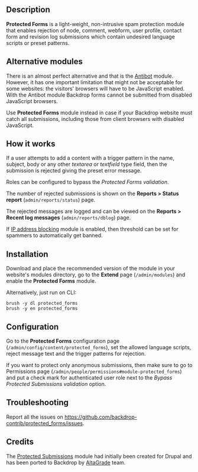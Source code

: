 Description
-----------
**Protected Forms** is a light-weight, non-intrusive spam protection
module that enables rejection of node, comment, webform, user profile, contact
form and revision log submissions which contain undesired language scripts or
preset patterns.

Alternative modules
-------------------
There is an almost perfect alternative and that is the [Antibot](https://github.com/backdrop-contrib/antibot) module. However, it has one important limitation that might not be acceptable for some websites: the visitors' browsers will have to be JavaScript enabled. With the Antibot module Backdrop forms cannot be submitted from disabled JavaScript browsers.

Use **Protected Forms** module instead in case if your Backdrop website must catch all submissions, including those from client browsers with disabled JavaScript.

How it works
------------
If a user attempts to add a content with a trigger pattern in the name, subject,
body or any other _textarea_  or _textfield_ type field, then the submission
is rejected giving the preset error message.

Roles can be configured to bypass the _Protected Forms validation_.

The number of rejected submissions is shown on the **Reports > Status report**
(`admin/reports/status`) page.

The rejected messages are logged and can be viewed on the **Reports > Recent
log messages** (`admin/reports/dblog`) page.

If [IP address blocking](https://backdropcms.org/project/ip_blocking) module is
enabled, then threshold can be set for spammers to automatically get banned.

Installation
------------
Download and place the recommended version of the module in your website's
modules directory, go to the **Extend** page (`/admin/modules`) and enable the
**Protected Forms** module.

Alternatively, just run on CLI:
```
brush -y dl protected_forms
brush -y en protected_forms
```

Configuration
-------------
Go to the **Protected Forms** configuration page
(`/admin/config/content/protected_forms`), set the allowed language
scripts, reject message text and the trigger patterns for rejection.

If you want to protect only anonymous submissions, then make sure to go to
Permissions page (`/admin/people/permissions#module-protected_forms`) and
put a check mark for authenticated user role next to the _Bypass Protected
Submissions validation_ option.

Troubleshooting
---------------
Report all the issues on
https://github.com/backdrop-contrib/protected_forms/issues.

Credits
-------
The [Protected Submissions](https://www.drupal.org/project/protected_submissions) module had initially been created for Drupal and has been ported to Backdrop by [AltaGrade](https://www.altagrade.com) team.
